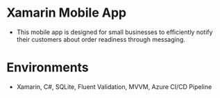 # Xamarin Mobile App
- This mobile app is designed for small businesses to efficiently notify their customers about order readiness through messaging.

# Environments
- Xamarin, C#, SQLite, Fluent Validation, MVVM, Azure CI/CD Pipeline
